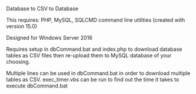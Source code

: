 
Database to CSV to Database

This requires: 
	PHP, MySQL, SQLCMD command line utilities (created with version 15.0)

Designed for Windows Server 2016

Requires setup in dbCommand.bat and index.php to download database tables as CSV files then re-upload them to MySQL database of your choosing. 

Multiple lines can be used in dbCommand.bat in order to download multiple tables as CSV.
exec_timer.vbs can be run to find out the time it takes to execute dbCommand.bat
